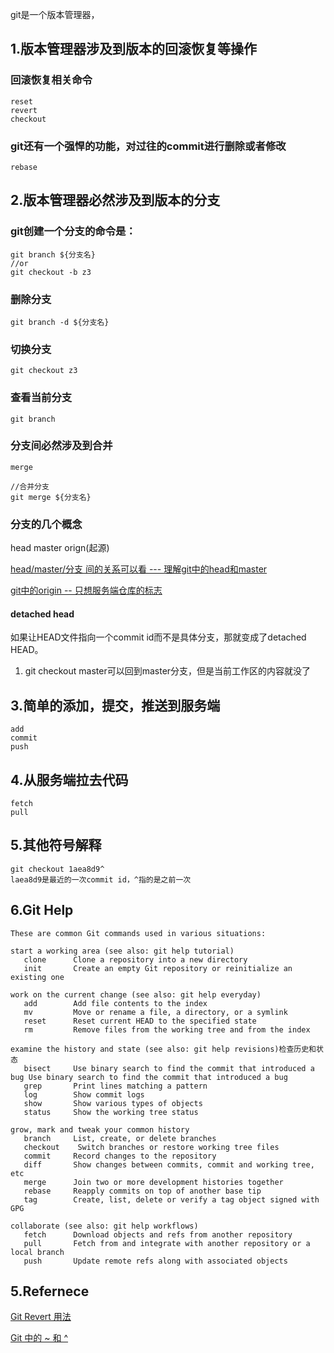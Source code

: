 


git是一个版本管理器，
## 1.版本管理器涉及到版本的回滚恢复等操作
### 回滚恢复相关命令
````
reset
revert
checkout
````
### git还有一个强悍的功能，对过往的commit进行删除或者修改
`````
rebase
`````

## 2.版本管理器必然涉及到版本的分支

### git创建一个分支的命令是：
`````
git branch ${分支名}
//or
git checkout -b z3
`````
### 删除分支
`````
git branch -d ${分支名}
`````

### 切换分支
`````
git checkout z3
`````
### 查看当前分支
`````
git branch
`````
### 分支间必然涉及到合并
`````
merge

//合并分支
git merge ${分支名}
`````

### 分支的几个概念
head master orign(起源)

[head/master/分支 间的关系可以看 --- 理解git中的head和master](https://blog.csdn.net/bdss58/article/details/40537859)

[git中的origin -- 只想服务端仓库的标志](https://blog.csdn.net/niexia_/article/details/79422859)

#### detached head
如果让HEAD文件指向一个commit id而不是具体分支，那就变成了detached HEAD。 

1. git checkout master可以回到master分支，但是当前工作区的内容就没了



## 3.简单的添加，提交，推送到服务端
`````
add
commit
push
`````

## 4.从服务端拉去代码
`````
fetch
pull
`````
## 5.其他符号解释
`````
git checkout 1aea8d9^
laea8d9是最近的一次commit id，^指的是之前一次
`````

## 6.Git Help
`````
These are common Git commands used in various situations:

start a working area (see also: git help tutorial)
   clone      Clone a repository into a new directory
   init       Create an empty Git repository or reinitialize an existing one

work on the current change (see also: git help everyday)
   add        Add file contents to the index
   mv         Move or rename a file, a directory, or a symlink
   reset      Reset current HEAD to the specified state
   rm         Remove files from the working tree and from the index

examine the history and state (see also: git help revisions)检查历史和状态
   bisect     Use binary search to find the commit that introduced a bug Use binary search to find the commit that introduced a bug
   grep       Print lines matching a pattern
   log        Show commit logs
   show       Show various types of objects
   status     Show the working tree status

grow, mark and tweak your common history
   branch     List, create, or delete branches
   checkout    Switch branches or restore working tree files
   commit     Record changes to the repository
   diff       Show changes between commits, commit and working tree, etc
   merge      Join two or more development histories together
   rebase     Reapply commits on top of another base tip
   tag        Create, list, delete or verify a tag object signed with GPG

collaborate (see also: git help workflows)
   fetch      Download objects and refs from another repository
   pull       Fetch from and integrate with another repository or a local branch
   push       Update remote refs along with associated objects
`````


## 5.Refernece 
[Git Revert 用法](https://www.cnblogs.com/0616--ataozhijia/p/3709917.html)

[Git 中的 ~ 和 ^](https://www.2cto.com/kf/201807/758347.html)